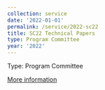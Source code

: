 ```yaml
---
collection: service
date: '2022-01-01'
permalink: /service/2022-sc22
title: SC22 Technical Papers
type: Program Committee
year: '2022'
---
```


Type: Program Committee

[More information](https://sc22.supercomputing.org/program/papers/)
